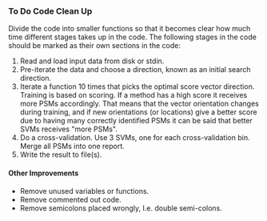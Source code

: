 

###   To Do Code Clean Up


Divide the code into smaller functions so that it becomes clear how much time different stages takes up in the code. The following stages in the code should be marked as their own sections in the code:

1. Read and load input data from disk or stdin.
2. Pre-iterate the data and choose a direction, known as an initial search direction.
3. Iterate a function 10 times that picks the optimal score vector direction. Training is based on scoring. If a method has a high score it receives more PSMs accordingly. That means that the vector orientation changes during training, and if new orientations (or locations) give a better score due to having many correctly identified PSMs it can be said that better SVMs receives "more PSMs".
4. Do a cross-validation. Use 3 SVMs, one for each cross-validation bin. Merge all PSMs into one report.
5. Write the result to file(s).


#### Other Improvements
* Remove unused variables or functions.
* Remove commented out code.
* Remove semicolons placed wrongly, I.e. double semi-colons.
